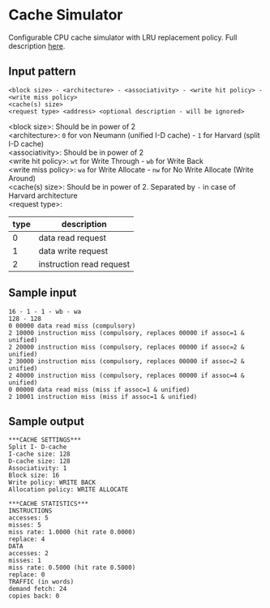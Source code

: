 # Cache Simulator

Configurable CPU cache simulator with LRU replacement policy. Full description [here](https://github.com/radinshayanfar/ca_cache_simulator/blob/master/project_description.pdf).

## Input pattern
```text
<block size> - <architecture> - <associativity> - <write hit policy> - <write miss policy>
<cache(s) size>
<request type> <address> <optional description - will be ignored>
```
\<block size>: Should be in power of 2 <br>
\<architecture>: `0` for von Neumann (unified I-D cache) - `1` for Harvard (split I-D cache) <br>
\<associativity>: Should be in power of 2 <br>
\<write hit policy>: `wt` for Write Through - `wb` for Write Back <br>
\<write miss policy>: `wa` for Write Allocate - `nw` for No Write Allocate (Write Around) <br>
\<cache(s) size>: Should be in power of 2. Separated by ` - ` in case of Harvard architecture <br>
\<request type>:
<table>
<thead>
  <tr>
    <th>type</th>
    <th>description</th>
  </tr>
</thead>
<tbody>
  <tr>
    <td>0</td>
    <td>data read request</td>
  </tr>
  <tr>
    <td>1</td>
    <td>data write request</td>
  </tr>
  <tr>
    <td>2</td>
    <td>instruction read request</td>
  </tr>
</tbody>
</table>

## Sample input
```text
16 - 1 - 1 - wb - wa
128 - 128
0 00000 data read miss (compulsory)
2 10000 instruction miss (compulsory, replaces 00000 if assoc=1 & unified)
2 20000 instruction miss (compulsory, replaces 00000 if assoc=2 & unified)
2 30000 instruction miss (compulsory, replaces 00000 if assoc=2 & unified)
2 40000 instruction miss (compulsory, replaces 00000 if assoc=4 & unified)
0 00000 data read miss (miss if assoc=1 & unified)
2 10001 instruction miss (miss if assoc=1 & unified)
```

## Sample output
```text
***CACHE SETTINGS***
Split I- D-cache
I-cache size: 128
D-cache size: 128
Associativity: 1
Block size: 16
Write policy: WRITE BACK
Allocation policy: WRITE ALLOCATE

***CACHE STATISTICS***
INSTRUCTIONS
accesses: 5
misses: 5
miss rate: 1.0000 (hit rate 0.0000)
replace: 4
DATA
accesses: 2
misses: 1
miss rate: 0.5000 (hit rate 0.5000)
replace: 0
TRAFFIC (in words)
demand fetch: 24
copies back: 0
```